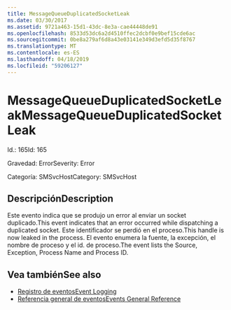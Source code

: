 ```yaml
---
title: MessageQueueDuplicatedSocketLeak
ms.date: 03/30/2017
ms.assetid: 9721a463-15d1-43dc-8e3a-cae44448de91
ms.openlocfilehash: 8533d53dc6a2d4510ffec2dcbf0e9bef15cde6ac
ms.sourcegitcommit: 0be8a279af6d8a43e03141e349d3efd5d35f8767
ms.translationtype: MT
ms.contentlocale: es-ES
ms.lasthandoff: 04/18/2019
ms.locfileid: "59206127"
---
```

# <a name="messagequeueduplicatedsocketleak"></a><span data-ttu-id="576dc-102">MessageQueueDuplicatedSocketLeak</span><span class="sxs-lookup"><span data-stu-id="576dc-102">MessageQueueDuplicatedSocketLeak</span></span>
<span data-ttu-id="576dc-103">Id.: 165</span><span class="sxs-lookup"><span data-stu-id="576dc-103">Id: 165</span></span>  
  
 <span data-ttu-id="576dc-104">Gravedad: Error</span><span class="sxs-lookup"><span data-stu-id="576dc-104">Severity: Error</span></span>  
  
 <span data-ttu-id="576dc-105">Categoría: SMSvcHost</span><span class="sxs-lookup"><span data-stu-id="576dc-105">Category: SMSvcHost</span></span>  
  
## <a name="description"></a><span data-ttu-id="576dc-106">Descripción</span><span class="sxs-lookup"><span data-stu-id="576dc-106">Description</span></span>  
 <span data-ttu-id="576dc-107">Este evento indica que se produjo un error al enviar un socket duplicado.</span><span class="sxs-lookup"><span data-stu-id="576dc-107">This event indicates that an error occurred while dispatching a duplicated socket.</span></span> <span data-ttu-id="576dc-108">Este identificador se perdió en el proceso.</span><span class="sxs-lookup"><span data-stu-id="576dc-108">This handle is now leaked in the process.</span></span> <span data-ttu-id="576dc-109">El evento enumera la fuente, la excepción, el nombre de proceso y el id. de proceso.</span><span class="sxs-lookup"><span data-stu-id="576dc-109">The event lists the Source, Exception, Process Name and Process ID.</span></span>  
  
## <a name="see-also"></a><span data-ttu-id="576dc-110">Vea también</span><span class="sxs-lookup"><span data-stu-id="576dc-110">See also</span></span>

- [<span data-ttu-id="576dc-111">Registro de eventos</span><span class="sxs-lookup"><span data-stu-id="576dc-111">Event Logging</span></span>](../../../../../docs/framework/wcf/diagnostics/event-logging/index.md)
- [<span data-ttu-id="576dc-112">Referencia general de eventos</span><span class="sxs-lookup"><span data-stu-id="576dc-112">Events General Reference</span></span>](../../../../../docs/framework/wcf/diagnostics/event-logging/events-general-reference.md)
